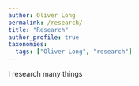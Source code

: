 ```yaml
---
author: Oliver Long
permalink: /research/
title: "Research"
author_profile: true
taxonomies:
  tags: ["Oliver Long", "research"]
---
```


I research many things